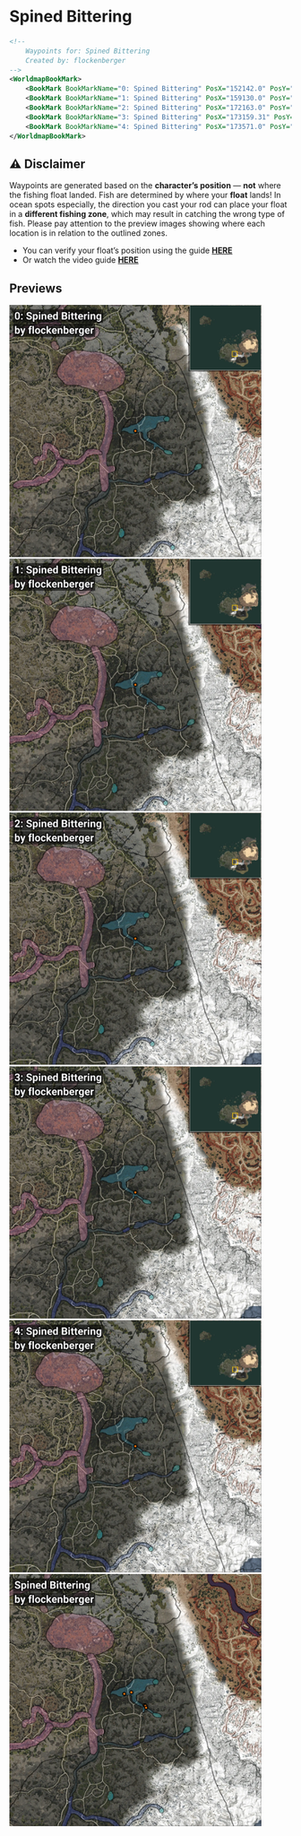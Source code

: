 # Spined Bittering
```xml
<!--
    Waypoints for: Spined Bittering
    Created by: flockenberger
-->
<WorldmapBookMark>
    <BookMark BookMarkName="0: Spined Bittering" PosX="152142.0" PosY="10827.0" PosZ="-338568.0" />
    <BookMark BookMarkName="1: Spined Bittering" PosX="159130.0" PosY="11618.0" PosZ="-337179.0" />
    <BookMark BookMarkName="2: Spined Bittering" PosX="172163.0" PosY="13752.0" PosZ="-349806.0" />
    <BookMark BookMarkName="3: Spined Bittering" PosX="173159.31" PosY="13991.645" PosZ="-350301.78" />
    <BookMark BookMarkName="4: Spined Bittering" PosX="173571.0" PosY="13828.0" PosZ="-352145.0" />
</WorldmapBookMark>
```

## ⚠️ Disclaimer
Waypoints are generated based on the __**character’s position**__ — __not__ where the fishing float landed.
Fish are determined by where your **float** lands!
In ocean spots especially, the direction you cast your rod can place your float in a **different fishing zone**, which may result in catching the wrong type of fish.
Please pay attention to the preview images showing where each location is in relation to the outlined zones.

- You can verify your float’s position using the guide [**HERE**](https://flockenberger.github.io/bdo-fish-position/)
- Or watch the video guide [**HERE**](https://youtu.be/t-VXcRoNojk)

## Previews
<img src="./Spined Bittering_0_Preview.webp" width="450"/> <img src="./Spined Bittering_1_Preview.webp" width="450"/> <img src="./Spined Bittering_2_Preview.webp" width="450"/> <img src="./Spined Bittering_3_Preview.webp" width="450"/> <img src="./Spined Bittering_4_Preview.webp" width="450"/> <img src="./Spined Bittering_Preview.webp" width="450"/> 